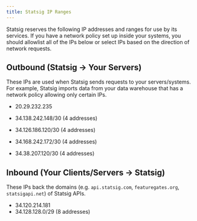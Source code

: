 ```yaml
---
title: Statsig IP Ranges
---
```


Statsig reserves the following IP addresses and ranges for use by its services. If you have a network policy set up inside your systems, you should allowlist
all of the IPs below or select IPs based on the direction of network requests.

## Outbound (Statsig -> Your Servers)

These IPs are used when Statsig sends requests to your servers/systems. For example, Statsig imports data from your data warehouse that has a network policy
allowing only certain IPs.

- 20.29.232.235

- 34.138.242.148/30 (4 addresses)
- 34.126.186.120/30 (4 addresses)
- 34.168.242.172/30 (4 addresses)
- 34.38.207.120/30 (4 addresses)

## Inbound (Your Clients/Servers -> Statsig)

These IPs back the domains (e.g. `api.statsig.com`, `featuregates.org`, `statsigapi.net`) of Statsig APIs.

- 34.120.214.181
- 34.128.128.0/29 (8 addresses)
